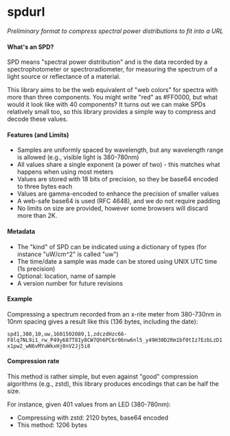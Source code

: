 # spdurl

*Preliminary format to compress spectral power distributions to fit into a URL*

#### What's an SPD?

SPD means "spectral power distribution" and is the data recorded by a spectrophotometer or spectroradiometer, for measuring the spectrum of a light source or reflectance of a material. 

This library aims to be the web equivalent of "web colors" for spectra with more than three components. You might write "red" as #FF0000, but what would it look like with 40 components? It turns out we can make SPDs relatively small too, so this library provides a simple way to compress and decode these values.

#### Features (and Limits)

* Samples are uniformly spaced by wavelength, but any wavelength range is allowed (e.g., visible light is 380-780nm)
* All values share a single exponent (a power of two) - this matches what happens when using most meters
* Values are stored with 18 bits of precision, so they be base64 encoded to three bytes each
* Values are gamma-encoded to enhance the precision of smaller values
* A web-safe base64 is used (RFC 4648), and we do not require padding
* No limits on size are provided, however some browsers will discard more than 2K.

#### Metadata

* The "kind" of SPD can be indicated using a dictionary of types (for instance "uW/cm^2" is called "uw")
* The time/date a sample was made can be stored using UNIX UTC time (1s precision)
* Optional: location, name of sample
* A version number for future revisions

#### Example

Compressing a spectrum recorded from an x-rite meter from 380-730nm in 10nm spacing gives a result like this (136 bytes, including the date):

`spd1,380,10,uw,1601502089,1,zdczdHzc66-F8lq7NL9i1_rw_P49y687T8Iy8CW7Qh6PC6r06nw6nl5_y49H30D2Rm1bf0tIz7EzbLzD1x1pw2_wN6vMYuWkxHj0nV2Jj5i8`

#### Compression rate

This method is rather simple, but even against "good" compression algorithms (e.g., zstd), this library produces encodings that can be half the size.

For instance, given 401 values from an LED (380-780nm):
* Compressing with zstd: 2120 bytes, base64 encoded
* This method: 1206 bytes
